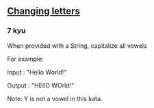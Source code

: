 <h2><a href=https://www.codewars.com/kata/5831c204a31721e2ae000294/train/javascript target="_blank">Changing letters</a></h2><h3>7 kyu</h3><p>When provided with a String, capitalize all vowels</p><p>For example:</p><p>Input : "Hello World!"</p><p>Output : "HEllO WOrld!"</p><p>Note: Y is not a vowel in this kata.</p>